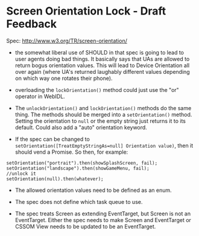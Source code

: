 # Screen Orientation Lock - Draft Feedback

Spec: http://www.w3.org/TR/screen-orientation/

* the somewhat liberal use of SHOULD in that spec is going to lead to user
  agents doing bad things. It basically says that UAs are allowed to return
  bogus orientation values. This will lead to Device Orientation all over again
  (where UA's returned laughably different values depending on which way one
  rotates their phone).

* overloading the `lockOrientation()` method could just use the "or" operator 
  in WebIDL.

* The `unlockOrientation()` and `lockOrientation()` methods do the same thing.
  The methods should be merged into a `setOrientation()` method. Setting the
  orientation to `null` or the empty string just returns it to its default.
  Could also add a "auto" orientation keyword.

* If the spec can be changed to 
  `setOrientation([TreatEmptyStringAs=null] Orientation value)`, 
  then it should vend a Promise. So then, for example:

```
setOrientation("portrait").then(showSplashScreen, fail);
setOrientation("landscape").then(showGameMenu, fail); 
//unlock it
setOrientation(null).then(whatever); 
```

 * The allowed orientation values need to be defined as an enum. 

 * The spec does not define which task queue to use.  

 * The spec treats Screen as extending EventTarget, but Screen is not an
   EventTarget. Either the spec needs to make Screen and EventTarget or CSSOM 
   View needs to be updated to be an EventTarget. 

